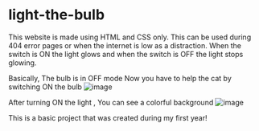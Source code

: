 # light-the-bulb
This website is made using HTML and CSS only. This can be used during 404 error pages or when the internet is low as a distraction. When the switch is ON the light glows and when the switch is OFF the light stops glowing.

Basically, The bulb is in OFF mode
Now you have to help the cat by switching ON the bulb
![image](https://user-images.githubusercontent.com/110754843/210195511-e5157480-bbcc-421c-a502-cd5c5a847191.png)

After turning ON the light , You can see a colorful background
![image](https://user-images.githubusercontent.com/110754843/210195638-bb733525-688a-4dc2-9ef4-47e2cc2be9a7.png)

This is a basic project that was created during my first year!
